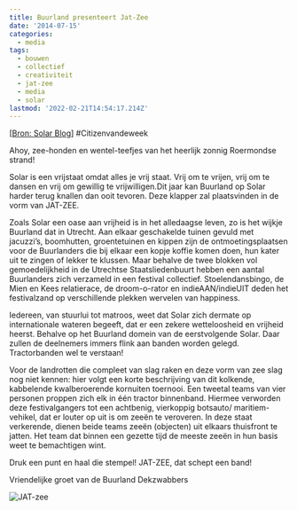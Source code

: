 ```yaml
---
title: Buurland presenteert Jat-Zee
date: '2014-07-15'
categories:
  - media
tags:
  - bouwen
  - collectief
  - creativiteit
  - jat-zee
  - media
  - solar
lastmod: '2022-02-21T14:54:17.214Z'
---
```


\[[Bron: Solar Blog](http://solarweekend.com/nl/blog/buurland-presenteert-jat-zee)\] #Citizenvandeweek

Ahoy, zee-honden en wentel-teefjes van het heerlijk zonnig Roermondse strand!

Solar is een vrijstaat omdat alles je vrij staat. Vrij om te vrijen, vrij om te dansen en vrij om gewillig te vrijwilligen.Dit jaar kan Buurland op Solar harder terug knallen dan ooit tevoren. Deze klapper zal plaatsvinden in de vorm van JAT-ZEE.

Zoals Solar een oase aan vrijheid is in het alledaagse leven, zo is het wijkje Buurland dat in Utrecht. Aan elkaar geschakelde tuinen gevuld met jacuzzi’s, boomhutten, groentetuinen en kippen zijn de ontmoetingsplaatsen voor de Buurlanders die bij elkaar een kopje koffie komen doen, hun kater uit te zingen of lekker te klussen. Maar behalve de twee blokken vol gemoedelijkheid in de Utrechtse Staatsliedenbuurt hebben een aantal Buurlanders zich verzameld in een festival collectief. Stoelendansbingo, de Mien en Kees relatierace, de droom-o-rator en indieAAN/indieUIT deden het festivalzand op verschillende plekken wervelen van happiness.

Iedereen, van stuurlui tot matroos, weet dat Solar zich dermate op internationale wateren begeeft, dat er een zekere wetteloosheid en vrijheid heerst. Behalve op het Buurland domein van de eerstvolgende Solar. Daar zullen de deelnemers immers flink aan banden worden gelegd. Tractorbanden wel te verstaan!

Voor de landrotten die compleet van slag raken en deze vorm van zee slag nog niet kennen: hier volgt een korte beschrijving van dit kolkende, kabbelende kwalberoerende kornuiten toernooi. Een tweetal teams van vier personen proppen zich elk in één tractor binnenband. Hiermee verworden deze festivalgangers tot een achtbenig, vierkoppig botsauto/ maritiem-vehikel, dat er louter op uit is om zeeën te veroveren. In deze staat verkerende, dienen beide teams zeeën (objecten) uit elkaars thuisfront te jatten. Het team dat binnen een gezette tijd de meeste zeeën in hun basis weet te bemachtigen wint.

Druk een punt en haal die stempel! JAT-ZEE, dat schept een band!

Vriendelijke groet van de Buurland Dekzwabbers

![JAT-zee](/images/jatzee.jpg)